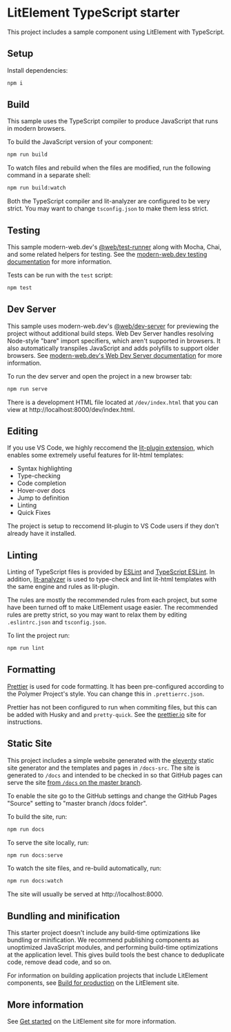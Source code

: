 # LitElement TypeScript starter

This project includes a sample component using LitElement with TypeScript.

## Setup

Install dependencies:

```bash
npm i
```

## Build

This sample uses the TypeScript compiler to produce JavaScript that runs in
modern browsers.

To build the JavaScript version of your component:

```bash
npm run build
```

To watch files and rebuild when the files are modified, run the following
command in a separate shell:

```bash
npm run build:watch
```

Both the TypeScript compiler and lit-analyzer are configured to be very strict.
You may want to change `tsconfig.json` to make them less strict.

## Testing

This sample modern-web.dev's
[@web/test-runner](https://www.npmjs.com/package/@web/test-runner) along with
Mocha, Chai, and some related helpers for testing. See the
[modern-web.dev testing documentation](https://modern-web.dev/docs/test-runner/overview)
for more information.

Tests can be run with the `test` script:

```bash
npm test
```

## Dev Server

This sample uses modern-web.dev's
[@web/dev-server](https://www.npmjs.com/package/@web/dev-server) for previewing
the project without additional build steps. Web Dev Server handles resolving
Node-style "bare" import specifiers, which aren't supported in browsers. It also
automatically transpiles JavaScript and adds polyfills to support older
browsers. See
[modern-web.dev's Web Dev Server documentation](https://modern-web.dev/docs/dev-server/overview/)
for more information.

To run the dev server and open the project in a new browser tab:

```bash
npm run serve
```

There is a development HTML file located at `/dev/index.html` that you can view
at http://localhost:8000/dev/index.html.

## Editing

If you use VS Code, we highly reccomend the
[lit-plugin extension](https://marketplace.visualstudio.com/items?itemName=runem.lit-plugin),
which enables some extremely useful features for lit-html templates:

-   Syntax highlighting
-   Type-checking
-   Code completion
-   Hover-over docs
-   Jump to definition
-   Linting
-   Quick Fixes

The project is setup to reccomend lit-plugin to VS Code users if they don't
already have it installed.

## Linting

Linting of TypeScript files is provided by [ESLint](eslint.org) and
[TypeScript ESLint](https://github.com/typescript-eslint/typescript-eslint). In
addition, [lit-analyzer](https://www.npmjs.com/package/lit-analyzer) is used to
type-check and lint lit-html templates with the same engine and rules as
lit-plugin.

The rules are mostly the recommended rules from each project, but some have been
turned off to make LitElement usage easier. The recommended rules are pretty
strict, so you may want to relax them by editing `.eslintrc.json` and
`tsconfig.json`.

To lint the project run:

```bash
npm run lint
```

## Formatting

[Prettier](https://prettier.io/) is used for code formatting. It has been
pre-configured according to the Polymer Project's style. You can change this in
`.prettierrc.json`.

Prettier has not been configured to run when commiting files, but this can be
added with Husky and and `pretty-quick`. See the
[prettier.io](https://prettier.io/) site for instructions.

## Static Site

This project includes a simple website generated with the [eleventy](11ty.dev)
static site generator and the templates and pages in `/docs-src`. The site is
generated to `/docs` and intended to be checked in so that GitHub pages can
serve the site
[from `/docs` on the master branch](https://help.github.com/en/github/working-with-github-pages/configuring-a-publishing-source-for-your-github-pages-site).

To enable the site go to the GitHub settings and change the GitHub Pages
&quot;Source&quot; setting to &quot;master branch /docs folder&quot;.</p>

To build the site, run:

```bash
npm run docs
```

To serve the site locally, run:

```bash
npm run docs:serve
```

To watch the site files, and re-build automatically, run:

```bash
npm run docs:watch
```

The site will usually be served at http://localhost:8000.

## Bundling and minification

This starter project doesn't include any build-time optimizations like bundling
or minification. We recommend publishing components as unoptimized JavaScript
modules, and performing build-time optimizations at the application level. This
gives build tools the best chance to deduplicate code, remove dead code, and so
on.

For information on building application projects that include LitElement
components, see
[Build for production](https://lit-element.polymer-project.org/guide/build) on
the LitElement site.

## More information

See [Get started](https://lit-element.polymer-project.org/guide/start) on the
LitElement site for more information.
